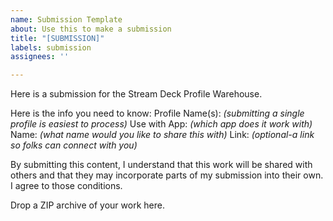 ```yaml
---
name: Submission Template
about: Use this to make a submission
title: "[SUBMISSION]"
labels: submission
assignees: ''

---
```


Here is a submission for the Stream Deck Profile Warehouse.

Here is the info you need to know:
Profile Name(s): _(submitting a single profile is easiest to process)_
Use with App: _(which app does it work with)_
Name: _(what name would you like to share this with)_
Link: _(optional-a link so folks can connect with you)_

By submitting this content, I understand that this work will be shared with others and that they may incorporate parts of my submission into their own. I agree to those conditions.

Drop a ZIP archive of your work here.
